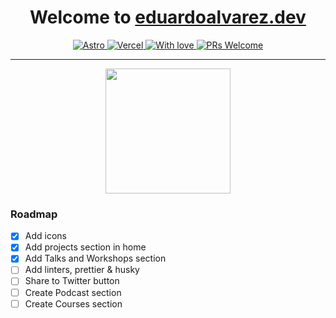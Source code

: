 <h1 align="center">
  Welcome to <a href="https://eduardoalvarez.dev">eduardoalvarez.dev</a>
</h1>
<p align="center">
  <a href="https://astro.build/">
    <img alt="Astro" src="https://img.shields.io/badge/Made%20with-Astro-E63AA9.svg">
  </a>
  <a href="https://vercel.com/">
    <img alt="Vercel" src="https://img.shields.io/badge/Hosted%20in-Vercel-000000.svg">
  </a>
  <a href="https://eduardoalvarez.dev">
    <img alt="With love" src="https://img.shields.io/badge/Developed%20with-♡-red">
  </a>
  <a href="http://makeapullrequest.com">
    <img alt="PRs Welcome" src="https://img.shields.io/badge/PRs-welcome-brightgreen.svg">
  </a>
</p>

---

<p align="center">
  <img src="https://eduardoalvarez.dev/images/eduardo_alvarez.webp?raw=true" width="200" />
</p>

### Roadmap

- [x] Add icons
- [x] Add projects section in home
- [x] Add Talks and Workshops section
- [ ] Add linters, prettier & husky
- [ ] Share to Twitter button
- [ ] Create Podcast section
- [ ] Create Courses section
